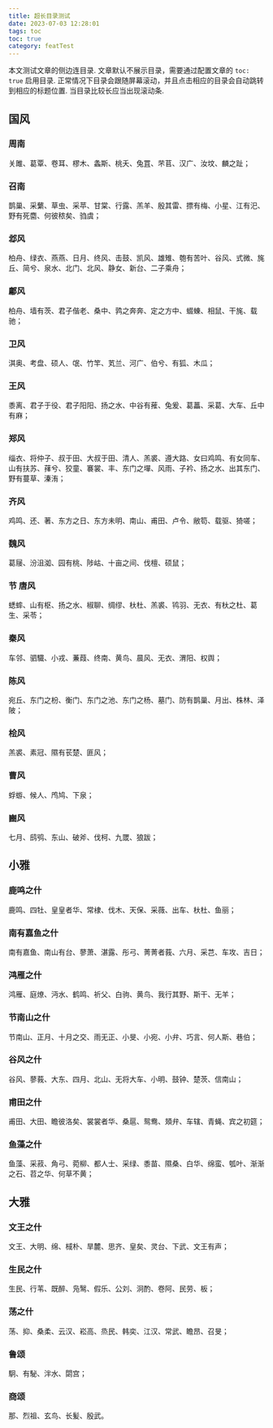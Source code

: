 ```yaml
---
title: 超长目录测试
date: 2023-07-03 12:28:01
tags: toc
toc: true
category: featTest
---
```


本文测试文章的侧边连目录. 文章默认不展示目录，需要通过配置文章的 `toc: true` 启用目录. 正常情况下目录会跟随屏幕滚动，并且点击相应的目录会自动跳转到相应的标题位置. 当目录比较长应当出现滚动条.

<!--more-->

## 国风

### 周南

关雎、葛覃、卷耳、樛木、螽斯、桃夭、兔罝、芣苢、汉广、汝坟、麟之趾；

### 召南

鹊巢、采蘩、草虫、采苹、甘棠、行露、羔羊、殷其雷、摽有梅、小星、江有汜、野有死麕、何彼秾矣、驺虞；

### 邶风

柏舟、绿衣、燕燕、日月、终风、击鼓、凯风、雄雉、匏有苦叶、谷风、式微、旄丘、简兮、泉水、北门、北风、静女、新台、二子乘舟；

### 鄘风

柏舟、墙有茨、君子偕老、桑中、鹑之奔奔、定之方中、蝃蝀、相鼠、干旄、载驰；

### 卫风

淇奥、考盘、硕人、氓、竹竿、芄兰、河广、伯兮、有狐、木瓜；

### 王风

黍离、君子于役、君子阳阳、扬之水、中谷有蓷、兔爰、葛藟、采葛、大车、丘中有麻；

### 郑风

缁衣、将仲子、叔于田、大叔于田、清人、羔裘、遵大路、女曰鸡鸣、有女同车、山有扶苏、萚兮、狡童、褰裳、丰、东门之墠、风雨、子衿、扬之水、出其东门、野有蔓草、溱洧；

### 齐风

鸡鸣、还、著、东方之日、东方未明、南山、甫田、卢令、敝笱、载驱、猗嗟；

### 魏风

葛屦、汾沮洳、园有桃、陟岵、十亩之间、伐檀、硕鼠；

### 节 唐风

蟋蟀、山有枢、扬之水、椒聊、绸缪、杕杜、羔裘、鸨羽、无衣、有杕之杜、葛生、采苓；

### 秦风

车邻、驷驖、小戎、蒹葭、终南、黄鸟、晨风、无衣、渭阳、权舆；

### 陈风

宛丘、东门之枌、衡门、东门之池、东门之杨、墓门、防有鹊巢、月出、株林、泽陂；

### 桧风

羔裘、素冠、隰有苌楚、匪风；

### 曹风

蜉蝣、候人、鸤鸠、下泉；

### 豳风

七月、鸱鸮、东山、破斧、伐柯、九罭、狼跋；

## 小雅

### 鹿鸣之什

鹿鸣、四牡、皇皇者华、常棣、伐木、天保、采薇、出车、杕杜、鱼丽；

### 南有嘉鱼之什

南有嘉鱼、南山有台、蓼萧、湛露、彤弓、菁菁者莪、六月、采芑、车攻、吉日；

### 鸿雁之什

鸿雁、庭燎、沔水、鹤鸣、祈父、白驹、黄鸟、我行其野、斯干、无羊；

### 节南山之什

节南山、正月、十月之交、雨无正、小旻、小宛、小弁、巧言、何人斯、巷伯；

### 谷风之什

谷风、蓼莪、大东、四月、北山、无将大车、小明、鼓钟、楚茨、信南山；

### 甫田之什

甫田、大田、瞻彼洛矣、裳裳者华、桑扈、鸳鸯、頍弁、车辖、青蝇、宾之初筵；

### 鱼藻之什

鱼藻、采菽、角弓、菀柳、都人士、采绿、黍苗、隰桑、白华、绵蛮、瓠叶、渐渐之石、苕之华、何草不黄；

## 大雅

### 文王之什

文王、大明、绵、棫朴、旱麓、思齐、皇矣、灵台、下武、文王有声；

### 生民之什

生民、行苇、既醉、凫鹥、假乐、公刘、泂酌、卷阿、民劳、板；

### 荡之什

荡、抑、桑柔、云汉、崧高、烝民、韩奕、江汉、常武、瞻昂、召旻；

### 鲁颂

駉、有駜、泮水、閟宫；

### 商颂

那、烈祖、玄鸟、长髪、殷武。
